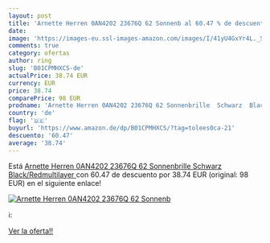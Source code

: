 ```yaml
---
layout: post
title: 'Arnette Herren 0AN4202 23676Q 62 Sonnenb al 60.47 % de descuento'
date: 
image: 'https://images-eu.ssl-images-amazon.com/images/I/41yU4GxYr4L._SL200_.jpg'
comments: true
category: ofertas
author: ring
slug: 'B01CPMHXCS-de'
actualPrice: 38.74 EUR
currency: EUR
price: 38.74
comparePrice: 98 EUR
prodname: 'Arnette Herren 0AN4202 23676Q 62 Sonnenbrille  Schwarz  Black/Redmultilayer '
country: 'de'
flag: '🇩🇪'
buyurl: 'https://www.amazon.de/dp/B01CPMHXCS/?tag=tolees0ca-21'
descuento: '60.47'
average: '38.74'
---
```


Está [Arnette Herren 0AN4202 23676Q 62 Sonnenbrille  Schwarz  Black/Redmultilayer ](https://www.amazon.de/dp/B01CPMHXCS/?tag=tolees0ca-21) con 60.47 de descuento por 38.74 EUR (original: 98 EUR) en el siguiente enlace!

[![Arnette Herren 0AN4202 23676Q 62 Sonnenb](https://images-eu.ssl-images-amazon.com/images/I/41yU4GxYr4L._SL200_.jpg)](https://www.amazon.de/dp/B01CPMHXCS/?tag=tolees0ca-21)

ℹ️:


[Ver la oferta!!](https://www.amazon.de/dp/B01CPMHXCS/?tag=tolees0ca-21)
